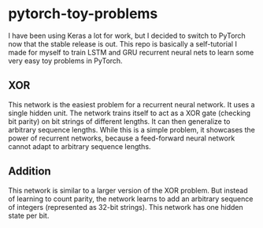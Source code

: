 # pytorch-toy-problems

I have been using Keras a lot for work, but I decided to switch to PyTorch now that the stable release is out.
This repo is basically a self-tutorial I made for myself to train LSTM and GRU recurrent neural nets to learn
some very easy toy problems in PyTorch.

## XOR

This network is the easiest problem for a recurrent neural network. It uses a single hidden unit. The network
trains itself to act as a XOR gate (checking bit parity) on bit strings of different lengths. It can then
generalize to arbitrary sequence lengths. While this is a simple problem, it showcases the power of recurrent
networks, because a feed-forward neural network cannot adapt to arbitrary sequence lengths.

## Addition

This network is similar to a larger version of the XOR problem. But instead of learning to count parity,
the network learns to add an arbitrary sequence of integers (represented as 32-bit strings). This network
has one hidden state per bit.
